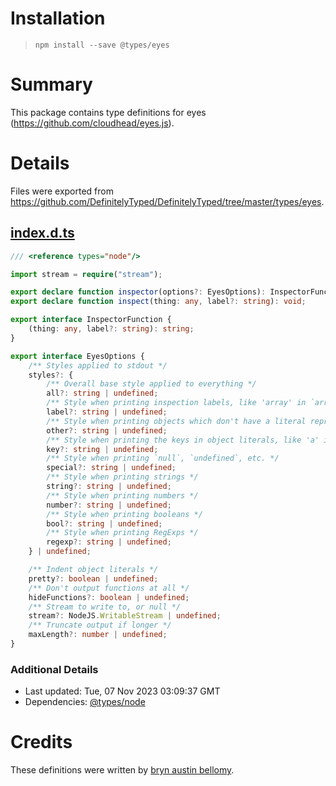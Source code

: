 # Installation
> `npm install --save @types/eyes`

# Summary
This package contains type definitions for eyes (https://github.com/cloudhead/eyes.js).

# Details
Files were exported from https://github.com/DefinitelyTyped/DefinitelyTyped/tree/master/types/eyes.
## [index.d.ts](https://github.com/DefinitelyTyped/DefinitelyTyped/tree/master/types/eyes/index.d.ts)
````ts
/// <reference types="node"/>

import stream = require("stream");

export declare function inspector(options?: EyesOptions): InspectorFunction;
export declare function inspect(thing: any, label?: string): void;

export interface InspectorFunction {
    (thing: any, label?: string): string;
}

export interface EyesOptions {
    /** Styles applied to stdout */
    styles?: {
        /** Overall base style applied to everything */
        all?: string | undefined;
        /** Style when printing inspection labels, like 'array' in `array: [1, 2, 3]` */
        label?: string | undefined;
        /** Style when printing objects which don't have a literal representation, such as functions */
        other?: string | undefined;
        /** Style when printing the keys in object literals, like 'a' in `{a: 1}` */
        key?: string | undefined;
        /** Style when printing `null`, `undefined`, etc. */
        special?: string | undefined;
        /** Style when printing strings */
        string?: string | undefined;
        /** Style when printing numbers */
        number?: string | undefined;
        /** Style when printing booleans */
        bool?: string | undefined;
        /** Style when printing RegExps */
        regexp?: string | undefined;
    } | undefined;

    /** Indent object literals */
    pretty?: boolean | undefined;
    /** Don't output functions at all */
    hideFunctions?: boolean | undefined;
    /** Stream to write to, or null */
    stream?: NodeJS.WritableStream | undefined;
    /** Truncate output if longer */
    maxLength?: number | undefined;
}

````

### Additional Details
 * Last updated: Tue, 07 Nov 2023 03:09:37 GMT
 * Dependencies: [@types/node](https://npmjs.com/package/@types/node)

# Credits
These definitions were written by [bryn austin bellomy](https://github.com/brynbellomy).
